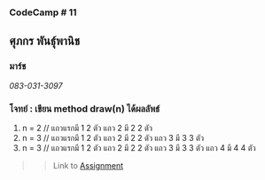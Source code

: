 ### CodeCamp # 11  

## **ศุภกร พันธุ์พานิช**  
### มาร์ช
*083-031-3097*  

### โจทย์ : เขียน method draw(n) ได้ผลลัพธ์
1. n = 2 // แถวแรกมี 1 2 ตัว แถว 2 มี 2 2 ตัว
2. n = 3 // แถวแรกมี 1 2 ตัว แถว 2 มี 2 2 ตัว แถว 3 มี 3 3 ตัว
3. n = 3 // แถวแรกมี 1 2 ตัว แถว 2 มี 2 2 ตัว แถว 3 มี 3 3 ตัว แถว 4 มี 4 4 ตัว

>> Link to [Assignment]()